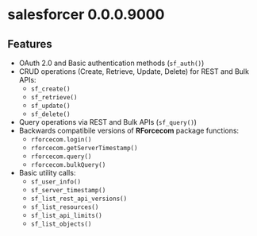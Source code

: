 # salesforcer 0.0.0.9000

## Features

* OAuth 2.0 and Basic authentication methods (`sf_auth()`)
* CRUD operations (Create, Retrieve, Update, Delete) for REST and Bulk APIs: 
  * `sf_create()` 
  * `sf_retrieve()` 
  * `sf_update()` 
  * `sf_delete()` 
* Query operations via REST and Bulk APIs (`sf_query()`)
* Backwards compatibile versions of **RForcecom** package functions:
  * `rforcecom.login()` 
  * `rforcecom.getServerTimestamp()`
  * `rforcecom.query()`
  * `rforcecom.bulkQuery()`
* Basic utility calls: 
  * `sf_user_info()`
  * `sf_server_timestamp()`
  * `sf_list_rest_api_versions()`
  * `sf_list_resources()`
  * `sf_list_api_limits()`
  * `sf_list_objects()`
